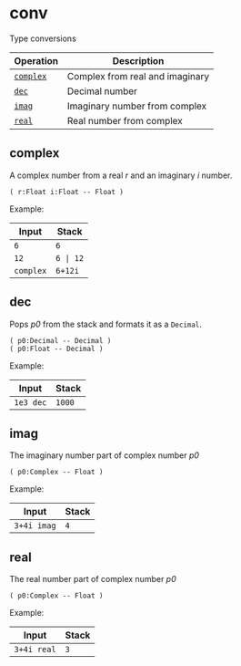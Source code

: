 <!-- Document generated by "gen-doc"; DO NOT EDIT -->
# conv

Type conversions

| Operation      | Description
|----------------|---------------
| [`complex`](#complex) | Complex from real and imaginary
| [`dec`](#dec)  | Decimal number
| [`imag`](#imag) | Imaginary number from complex
| [`real`](#real) | Real number from complex


## complex

A complex number from a real *r* and an imaginary *i* number.

	( r:Float i:Float -- Float )

Example:

<!-- test: complex -->

| Input     | Stack
|-----------|---------------
| `6      ` | `6` 
| `12     ` | `6 \| 12` 
| `complex` | `6+12i` 

## dec

Pops *p0* from the stack and formats it as a `Decimal`.

	( p0:Decimal -- Decimal )
	( p0:Float -- Decimal )

Example:

<!-- test: dec -->

| Input     | Stack
|-----------|---------------
| `1e3 dec` | `1000` 

## imag

The imaginary number part of complex number *p0*

	( p0:Complex -- Float )

Example:

<!-- test: imag -->

| Input       | Stack
|-------------|---------------
| `3+4i imag` | `4` 

## real

The real number part of complex number *p0*

	( p0:Complex -- Float )

Example:

<!-- test: real -->

| Input       | Stack
|-------------|---------------
| `3+4i real` | `3` 
